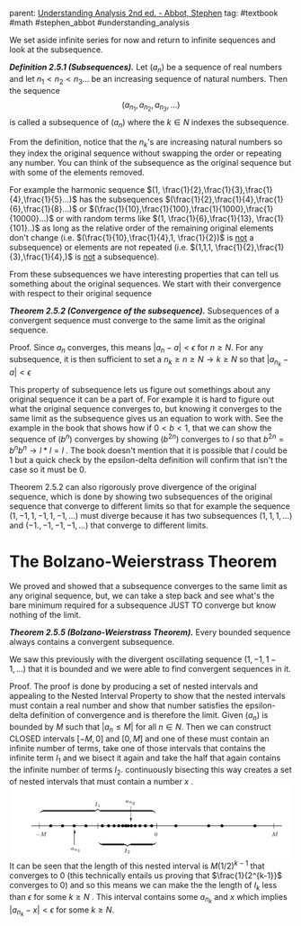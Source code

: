 parent: [Understanding Analysis 2nd ed. - Abbot, Stephen](Understanding%20Analysis%202nd%20ed.%20-%20Abbot,%20Stephen.md) 
tag: #textbook #math #stephen_abbot #understanding_analysis

We set aside infinite series for now and return to infinite sequences and look at the subsequence.

***Definition 2.5.1 (Subsequences).*** Let $(a_n)$ be a sequence of real numbers and let $n_1\lt n_2 \lt n_3\dots$  be an increasing sequence of natural numbers. Then the sequence
$$ (a_{n_{1}},a_{n_{2}},a_{n_{3}},\dots)$$ is called a subsequence of $(a_n)$ where the $k \in N$ indexes the subsequence.

From the definition, notice that the $n_k$'s are increasing natural numbers so they index the original sequence without swapping the order or repeating any number. You can think of the subsequence as the original sequence but with some of the elements removed. 

For example the harmonic sequence $(1, \frac{1}{2},\frac{1}{3},\frac{1}{4},\frac{1}{5}...)$  has the subsequences $(\frac{1}{2},\frac{1}{4},\frac{1}{6},\frac{1}{8}...)$ or $(\frac{1}{10},\frac{1}{100},\frac{1}{1000},\frac{1}{10000}...)$ or with random terms like $(1, \frac{1}{6},\frac{1}{13}, \frac{1}{101}..)$ as long as the relative order of the remaining original elements don't change (i.e. $(\frac{1}{10},\frac{1}{4},1, \frac{1}{2})$ is <u>not</u> a subsequence) or elements are not repeated (i.e. $(1,1,1, \frac{1}{2},\frac{1}{3},\frac{1}{4},)$ is <u>not</u> a subsequence).

From these subsequences we have interesting properties that can tell us something about the original sequences. We start with their convergence with respect to their original sequence

***Theorem 2.5.2 (Convergence of the subsequence).*** Subsequences of a convergent sequence must converge to the same limit as the original sequence.

Proof. Since $a_n$ converges, this means $|a_n -a| \lt \epsilon$ for $n \ge N$. For any subsequence, it is then sufficient to set a $n_{k} \ge n \ge N \to k\ge N$    so that $|a_{n_k} -a| \lt \epsilon$  

This property of subsequence lets us figure out somethings about any original sequence it can be a part of. For example it is hard to figure out what the original sequence converges to, but knowing it converges to the same limit as the subsequence gives us an equation to work with. See the example in the book that shows how if $0 \lt b \lt 1$, that we can show the sequence of $(b^n)$ converges by showing $(b^{2n})$ converges to $l$ so that  $b^{2n}= b^n b^n \to l*l = l$ . The book doesn't mention that it is possible that $l$ could be 1 but a quick check by the epsilon-delta definition will confirm that isn't the case so it must be 0.

Theorem 2.5.2 can also rigorously prove divergence of the original sequence, which is done by showing two subsequences of the original sequence that converge to different limits so that for example the sequence $(1,-1,1,-1,1,-1,...)$ must diverge because it has two subsequences $(1,1,1,...)$ and $(-1.,-1,-1,-1,...)$ that converge to different limits.

# The Bolzano-Weierstrass Theorem

We proved and showed that a subsequence converges to the same limit as any original sequence, but, we can take a step back and see what's the bare minimum required for a  subsequence JUST TO converge but know nothing of the limit.

***Theorem 2.5.5 (Bolzano-Weierstrass Theorem).*** Every bounded sequence always contains a convergent subsequence.

We saw this previously with the divergent oscillating sequence $(1,-1,1-1,...)$ that it is bounded and we were able to find convergent sequences in it.

Proof. The proof is done by producing a set of nested intervals and appealing to the Nested Interval Property to show that the nested intervals must contain a real number and show that number satisfies the epsilon-delta definition of convergence and is therefore the limit. Given $(a_n)$ is bounded by $M$ such that $|a_n \le M|$ for all $n \in N$. Then we  can construct CLOSED intervals $[-M, 0]$ and $[0,M]$ and one of these must contain an infinite number of terms, take one of those intervals that contains the infinite term $I_1$ and we bisect it again and take the half that again contains the infinite number of terms $I_2$. continuously bisecting this way creates a set of nested intervals that must contain a number $x$ . 
![](Pasted%20image%2020251022224420.png)
It can be seen that the length of this nested interval is $M(1/2)^{k-1}$ that converges to 0 (this technically entails us proving that $\frac{1}{2^{k-1}}$ converges to 0) and so this means we can make the the length of $I_k$ less than $\epsilon$ for some $k\ge N$ . This  interval contains some $a_{n_k}$ and $x$ which implies $|a_{n_k}-x|\lt \epsilon$ for some $k\ge N$.
